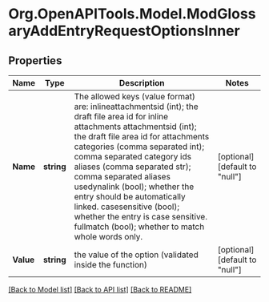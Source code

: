 # Org.OpenAPITools.Model.ModGlossaryAddEntryRequestOptionsInner

## Properties

Name | Type | Description | Notes
------------ | ------------- | ------------- | -------------
**Name** | **string** | The allowed keys (value format) are:                             inlineattachmentsid (int); the draft file area id for inline attachments                             attachmentsid (int); the draft file area id for attachments                             categories (comma separated int); comma separated category ids                             aliases (comma separated str); comma separated aliases                             usedynalink (bool); whether the entry should be automatically linked.                             casesensitive (bool); whether the entry is case sensitive.                             fullmatch (bool); whether to match whole words only. | [optional] [default to "null"]
**Value** | **string** | the value of the option (validated inside the function) | [optional] [default to "null"]

[[Back to Model list]](../README.md#documentation-for-models) [[Back to API list]](../README.md#documentation-for-api-endpoints) [[Back to README]](../README.md)

